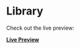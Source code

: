 # Library

Check out the live preview:

[**Live Preview**](https://Vishrutkev.github.io/The_Odin_Project/Library)
